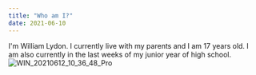 ```yaml
---
title: "Who am I?"
date: 2021-06-10
---
```


I'm William Lydon. I currently live with my parents and I
am 17 years old. I am also currently in the last weeks of
my junior year of high school.
![WIN_20210612_10_36_48_Pro](https://user-images.githubusercontent.com/84391794/121779537-302a9100-cb6a-11eb-8971-b63ed00c44e3.jpg)
